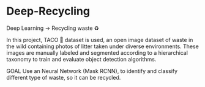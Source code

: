# Deep-Recycling
Deep Learning -> Recycling waste ♻️

In this project, TACO 🌮 dataset is used, an open image dataset of waste in the wild containing photos of litter taken under diverse environments. These images are manually labeled and segmented according to a hierarchical taxonomy to train and evaluate object detection algorithms.

GOAL
Use an Neural Network (Mask RCNN), to identify and classify different type of waste, so it can be recycled.
